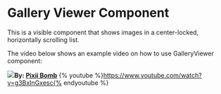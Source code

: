 # Gallery Viewer Component
This is a visible component that shows images in a center-locked, horizontally scrolling list. 

The video below shows an example video on how to use GalleryViewer component:

![](https://i1.wp.com/AppyBuilder.com/img/pixiibomb3.png)**By: [Pixii Bomb](http://community.appybuilder.com/t/admob-component-monetize-your-app-using-an-admob-banner-make-money/1313)**
{% youtube %}https://www.youtube.com/watch?v=g3BxInGxesc{% endyoutube %}



